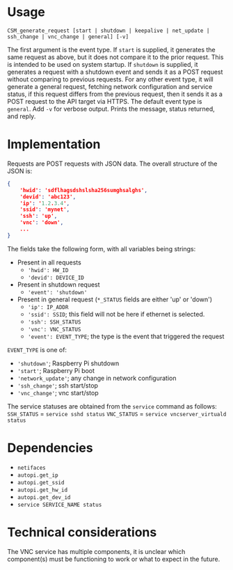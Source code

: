 # Usage
`CSM_generate_request [start | shutdown | keepalive | net_update | ssh_change | vnc_change | general] [-v]`

The first argument is the event type.
If `start` is supplied, it generates the same request as above, but it does not compare it to the prior request. This is intended to be used on system startup.
If `shutdown` is supplied, it generates a request with a shutdown event and sends it as a POST request without comparing to previous requests.
For any other event type, it will generate a general request, fetching network configuration and service status, if this request differs from the previous request, then it sends it as a POST request to the API target via HTTPS.
The default event type is `general`.
Add `-v` for verbose output. Prints the message, status returned, and reply.

# Implementation
Requests are POST requests with JSON data. 
The overall structure of the JSON is:
```json
{
    'hwid': 'sdflhagsdshslsha256sumghsalghs',
    'devid': 'abc123',
    'ip': '1.2.3.4',
    'ssid': 'mynet',
    'ssh': 'up',
    'vnc': 'down',
    ...
}
```
The fields take the following form, with all variables being strings:
- Present in all requests
    - `'hwid': HW_ID`
    - `'devid': DEVICE_ID`
- Present in shutdown request
    - `'event': 'shutdown'`
- Present in general request (`*_STATUS` fields are either 'up' or 'down')
    - `'ip': IP_ADDR`
    - `'ssid': SSID`; this field will not be here if ethernet is selected.
    - `'ssh': SSH_STATUS`
    - `'vnc': VNC_STATUS`
    - `'event': EVENT_TYPE`; the type is the event that triggered the request

`EVENT_TYPE` is one of: 
- `'shutdown'`; Raspberry Pi shutdown
- `'start'`; Raspberry Pi boot
- `'network_update'`; any change in network configuration
- `'ssh_change'`; ssh start/stop
- `'vnc_change'`; vnc start/stop

The service statuses are obtained from the `service` command as follows: 
`SSH_STATUS` = `service sshd status`
`VNC_STATUS` = `service vncserver_virtuald status`

# Dependencies
- `netifaces`
- `autopi.get_ip`
- `autopi.get_ssid`
- `autopi.get_hw_id`
- `autopi.get_dev_id`
- `service SERVICE_NAME status`

# Technical considerations
The VNC service has multiple components, it is unclear which component(s) must be functioning to work or what to expect in the future.

